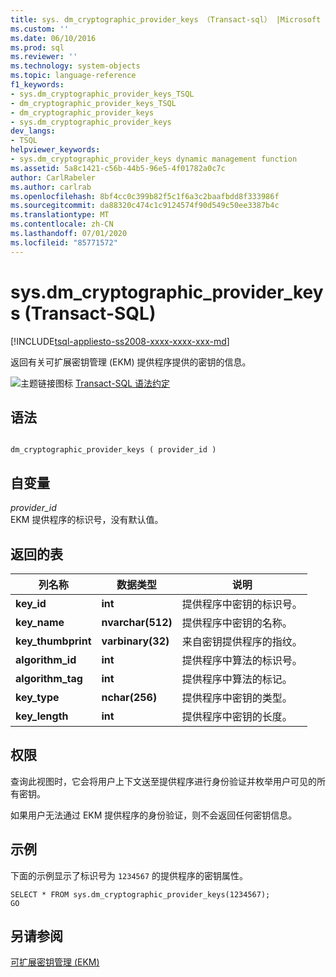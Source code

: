 ```yaml
---
title: sys. dm_cryptographic_provider_keys （Transact-sql） |Microsoft Docs
ms.custom: ''
ms.date: 06/10/2016
ms.prod: sql
ms.reviewer: ''
ms.technology: system-objects
ms.topic: language-reference
f1_keywords:
- sys.dm_cryptographic_provider_keys_TSQL
- dm_cryptographic_provider_keys_TSQL
- dm_cryptographic_provider_keys
- sys.dm_cryptographic_provider_keys
dev_langs:
- TSQL
helpviewer_keywords:
- sys.dm_cryptographic_provider_keys dynamic management function
ms.assetid: 5a8c1421-c56b-44b5-96e5-4f01782a0c7c
author: CarlRabeler
ms.author: carlrab
ms.openlocfilehash: 8bf4cc0c399b82f5c1f6a3c2baafbdd8f333986f
ms.sourcegitcommit: da88320c474c1c9124574f90d549c50ee3387b4c
ms.translationtype: MT
ms.contentlocale: zh-CN
ms.lasthandoff: 07/01/2020
ms.locfileid: "85771572"
---
```

# <a name="sysdm_cryptographic_provider_keys-transact-sql"></a>sys.dm_cryptographic_provider_keys (Transact-SQL)
[!INCLUDE[tsql-appliesto-ss2008-xxxx-xxxx-xxx-md](../../includes/applies-to-version/sqlserver.md)]

  返回有关可扩展密钥管理 (EKM) 提供程序提供的密钥的信息。  

 ![主题链接图标](../../database-engine/configure-windows/media/topic-link.gif "“主题链接”图标") [Transact-SQL 语法约定](../../t-sql/language-elements/transact-sql-syntax-conventions-transact-sql.md)  
  
## <a name="syntax"></a>语法  
  
```  
  
dm_cryptographic_provider_keys ( provider_id )  
```  
  
## <a name="arguments"></a>自变量  
 *provider_id*  
 EKM 提供程序的标识号，没有默认值。  
  
## <a name="tables-returned"></a>返回的表  
  
|列名称|数据类型|说明|  
|-----------------|---------------|-----------------|  
|**key_id**|**int**|提供程序中密钥的标识号。|  
|**key_name**|**nvarchar(512)**|提供程序中密钥的名称。|  
|**key_thumbprint**|**varbinary(32)**|来自密钥提供程序的指纹。|  
|**algorithm_id**|**int**|提供程序中算法的标识号。|  
|**algorithm_tag**|**int**|提供程序中算法的标记。|  
|**key_type**|**nchar(256)**|提供程序中密钥的类型。|  
|**key_length**|**int**|提供程序中密钥的长度。|  
  
## <a name="permissions"></a>权限  
 查询此视图时，它会将用户上下文送至提供程序进行身份验证并枚举用户可见的所有密钥。  
  
 如果用户无法通过 EKM 提供程序的身份验证，则不会返回任何密钥信息。  
  
## <a name="examples"></a>示例  
 下面的示例显示了标识号为 `1234567` 的提供程序的密钥属性。  
  
```  
SELECT * FROM sys.dm_cryptographic_provider_keys(1234567);  
GO  
```  
  
## <a name="see-also"></a>另请参阅  
 [可扩展密钥管理 &#40;EKM&#41;](../../relational-databases/security/encryption/extensible-key-management-ekm.md)  
  
  
